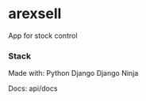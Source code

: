 # arexsell

App for stock control

### Stack

Made with:
Python
Django
Django Ninja

Docs: api/docs
